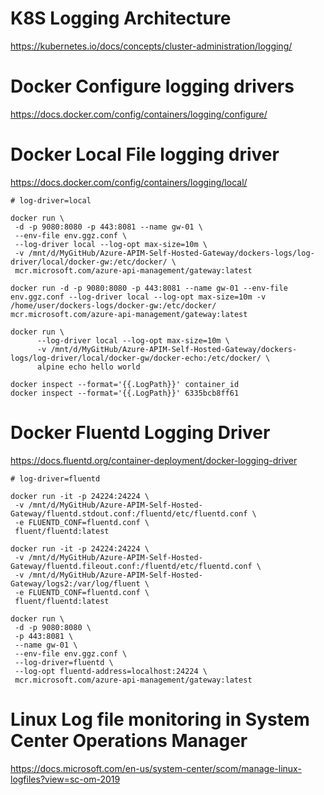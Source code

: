 # K8S Logging Architecture
https://kubernetes.io/docs/concepts/cluster-administration/logging/

# Docker Configure logging drivers
https://docs.docker.com/config/containers/logging/configure/

# Docker Local File logging driver
https://docs.docker.com/config/containers/logging/local/


```
# log-driver=local

docker run \
 -d -p 9080:8080 -p 443:8081 --name gw-01 \
 --env-file env.ggz.conf \
 --log-driver local --log-opt max-size=10m \
 -v /mnt/d/MyGitHub/Azure-APIM-Self-Hosted-Gateway/dockers-logs/log-driver/local/docker-gw:/etc/docker/ \
 mcr.microsoft.com/azure-api-management/gateway:latest

docker run -d -p 9080:8080 -p 443:8081 --name gw-01 --env-file env.ggz.conf --log-driver local --log-opt max-size=10m -v /home/user/dockers-logs/docker-gw:/etc/docker/ mcr.microsoft.com/azure-api-management/gateway:latest

docker run \
      --log-driver local --log-opt max-size=10m \
      -v /mnt/d/MyGitHub/Azure-APIM-Self-Hosted-Gateway/dockers-logs/log-driver/local/docker-gw/docker-echo:/etc/docker/ \
      alpine echo hello world

```


```
docker inspect --format='{{.LogPath}}' container_id
docker inspect --format='{{.LogPath}}' 6335bcb8ff61

```

# Docker Fluentd Logging Driver
https://docs.fluentd.org/container-deployment/docker-logging-driver

```
# log-driver=fluentd

docker run -it -p 24224:24224 \
 -v /mnt/d/MyGitHub/Azure-APIM-Self-Hosted-Gateway/fluentd.stdout.conf:/fluentd/etc/fluentd.conf \
 -e FLUENTD_CONF=fluentd.conf \
 fluent/fluentd:latest

docker run -it -p 24224:24224 \
 -v /mnt/d/MyGitHub/Azure-APIM-Self-Hosted-Gateway/fluentd.fileout.conf:/fluentd/etc/fluentd.conf \
 -v /mnt/d/MyGitHub/Azure-APIM-Self-Hosted-Gateway/logs2:/var/log/fluent \
 -e FLUENTD_CONF=fluentd.conf \
 fluent/fluentd:latest

docker run \
 -d -p 9080:8080 \
 -p 443:8081 \
 --name gw-01 \
 --env-file env.ggz.conf \
 --log-driver=fluentd \
 --log-opt fluentd-address=localhost:24224 \
 mcr.microsoft.com/azure-api-management/gateway:latest

```

# Linux Log file monitoring in System Center Operations Manager
https://docs.microsoft.com/en-us/system-center/scom/manage-linux-logfiles?view=sc-om-2019
